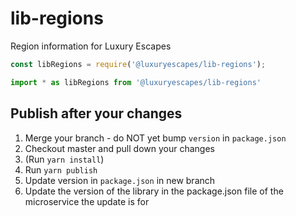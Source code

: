 # lib-regions

Region information for Luxury Escapes

```js
const libRegions = require('@luxuryescapes/lib-regions');

import * as libRegions from '@luxuryescapes/lib-regions'
```

## Publish after your changes
1. Merge your branch - do NOT yet bump `version` in `package.json`
2. Checkout master and pull down your changes
3. (Run `yarn install`)
4. Run `yarn publish`
5. Update version in `package.json` in new branch
6. Update the version of the library in the package.json file of the microservice the update is for
